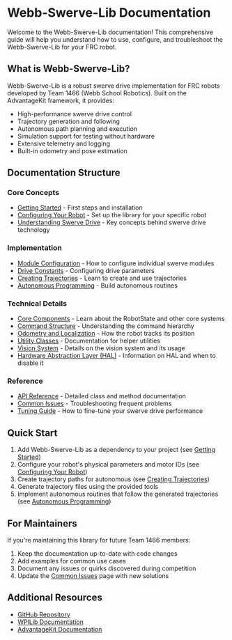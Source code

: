 # Webb-Swerve-Lib Documentation

Welcome to the Webb-Swerve-Lib documentation! This comprehensive guide will help you understand how to use, configure, and troubleshoot the Webb-Swerve-Lib for your FRC robot.

## What is Webb-Swerve-Lib?

Webb-Swerve-Lib is a robust swerve drive implementation for FRC robots developed by Team 1466 (Webb School Robotics). Built on the AdvantageKit framework, it provides:

- High-performance swerve drive control
- Trajectory generation and following
- Autonomous path planning and execution
- Simulation support for testing without hardware
- Extensive telemetry and logging
- Built-in odometry and pose estimation

## Documentation Structure

### Core Concepts
- [Getting Started](getting-started.md) - First steps and installation
- [Configuring Your Robot](configuring-robot.md) - Set up the library for your specific robot
- [Understanding Swerve Drive](understanding-swerve.md) - Key concepts behind swerve drive technology

### Implementation
- [Module Configuration](module-configuration.md) - How to configure individual swerve modules
- [Drive Constants](drive-constants.md) - Configuring drive parameters
- [Creating Trajectories](creating-trajectories.md) - Learn to create and use trajectories
- [Autonomous Programming](autonomous-programming.md) - Build autonomous routines

### Technical Details
- [Core Components](core-components.md) - Learn about the RobotState and other core systems
- [Command Structure](command-structure.md) - Understanding the command hierarchy
- [Odometry and Localization](odometry-localization.md) - How the robot tracks its position
- [Utility Classes](utility-classes.md) - Documentation for helper utilities
- [Vision System](vision-system.md) - Details on the vision system and its usage
- [Hardware Abstraction Layer (HAL)](hal.md) - Information on HAL and when to disable it

### Reference
- [API Reference](api-reference.md) - Detailed class and method documentation
- [Common Issues](common-issues.md) - Troubleshooting frequent problems
- [Tuning Guide](tuning-guide.md) - How to fine-tune your swerve drive performance

## Quick Start

1. Add Webb-Swerve-Lib as a dependency to your project (see [Getting Started](getting-started.md))
2. Configure your robot's physical parameters and motor IDs (see [Configuring Your Robot](configuring-robot.md))
3. Create trajectory paths for autonomous (see [Creating Trajectories](creating-trajectories.md))
4. Generate trajectory files using the provided tools
5. Implement autonomous routines that follow the generated trajectories (see [Autonomous Programming](autonomous-programming.md))

## For Maintainers

If you're maintaining this library for future Team 1466 members:

1. Keep the documentation up-to-date with code changes
2. Add examples for common use cases
3. Document any issues or quirks discovered during competition
4. Update the [Common Issues](common-issues.md) page with new solutions

## Additional Resources

- [GitHub Repository](https://github.com/FRC1466/Webb-Swerve-Lib)
- [WPILib Documentation](https://docs.wpilib.org/)
- [AdvantageKit Documentation](https://github.com/Mechanical-Advantage/AdvantageKit)